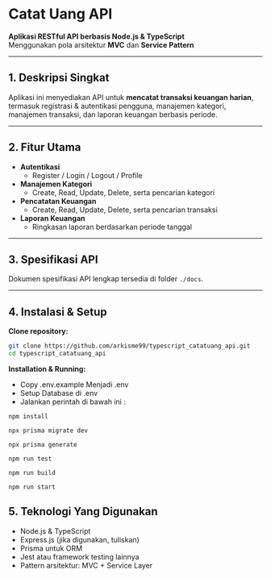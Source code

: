 # Catat Uang API

**Aplikasi RESTful API berbasis Node.js & TypeScript**  
Menggunakan pola arsitektur **MVC** dan **Service Pattern**

---

## 1. Deskripsi Singkat

Aplikasi ini menyediakan API untuk **mencatat transaksi keuangan harian**, termasuk registrasi & autentikasi pengguna, manajemen kategori, manajemen transaksi, dan laporan keuangan berbasis periode.

---

## 2. Fitur Utama

- **Autentikasi**
  - Register / Login / Logout / Profile
- **Manajemen Kategori**
  - Create, Read, Update, Delete, serta pencarian kategori
- **Pencatatan Keuangan**
  - Create, Read, Update, Delete, serta pencarian transaksi
- **Laporan Keuangan**
  - Ringkasan laporan berdasarkan periode tanggal

---

## 3. Spesifikasi API

Dokumen spesifikasi API lengkap tersedia di folder `./docs`.

---

## 4. Instalasi & Setup

**Clone repository:**
   ```bash
   git clone https://github.com/arkisme99/typescript_catatuang_api.git
   cd typescript_catatuang_api
   ```

**Installation & Running:**

- Copy .env.example Menjadi .env
- Setup Database di .env
- Jalankan perintah di bawah ini :

```shell
npm install

npx prisma migrate dev

npx prisma generate

npm run test

npm run build

npm run start
```

## 5. Teknologi Yang Digunakan
- Node.js & TypeScript
- Express.js (jika digunakan, tuliskan)
- Prisma untuk ORM
- Jest atau framework testing lainnya
- Pattern arsitektur: MVC + Service Layer
